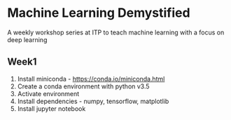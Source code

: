 # Machine Learning Demystified
A weekly workshop series at ITP to teach machine learning with a focus on deep learning

## Week1
1) Install miniconda - https://conda.io/miniconda.html
2) Create a conda environment with python v3.5
3) Activate environment
4) Install dependencies - numpy, tensorflow, matplotlib
5) Install jupyter notebook
